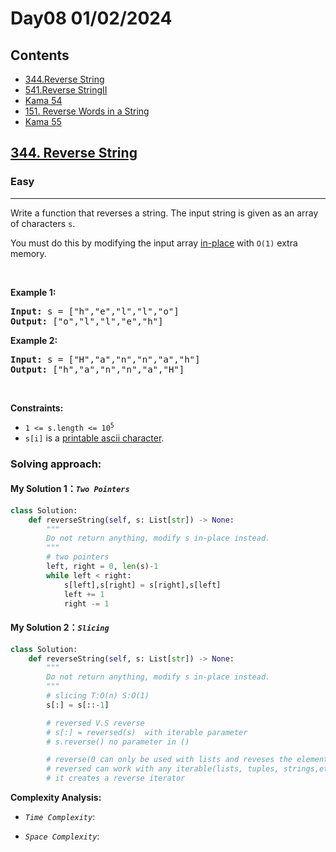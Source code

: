 # Day08 01/02/2024 
## Contents
* [344.Reverse String](#344)
* [541.Reverse StringII](#541)
* [Kama 54](#54)
* [151. Reverse Words in a String](#151)
* [Kama 55](#55)

<h2 id="344"><a href="https://leetcode.com/problems/reverse-string">344. Reverse String</a></h2><h3>Easy</h3><hr><p>Write a function that reverses a string. The input string is given as an array of characters <code>s</code>.</p>

<p>You must do this by modifying the input array <a href="https://en.wikipedia.org/wiki/In-place_algorithm" target="_blank">in-place</a> with <code>O(1)</code> extra memory.</p>

<p>&nbsp;</p>
<p><strong class="example">Example 1:</strong></p>
<pre><strong>Input:</strong> s = ["h","e","l","l","o"]
<strong>Output:</strong> ["o","l","l","e","h"]
</pre><p><strong class="example">Example 2:</strong></p>
<pre><strong>Input:</strong> s = ["H","a","n","n","a","h"]
<strong>Output:</strong> ["h","a","n","n","a","H"]
</pre>
<p>&nbsp;</p>
<p><strong>Constraints:</strong></p>

<ul>
	<li><code>1 &lt;= s.length &lt;= 10<sup>5</sup></code></li>
	<li><code>s[i]</code> is a <a href="https://en.wikipedia.org/wiki/ASCII#Printable_characters" target="_blank">printable ascii character</a>.</li>
</ul>


### Solving approach:


#### My Solution 1：_`Two Pointers`_
```python
class Solution:
    def reverseString(self, s: List[str]) -> None:
        """
        Do not return anything, modify s in-place instead.
        """
        # two pointers
        left, right = 0, len(s)-1
        while left < right:
            s[left],s[right] = s[right],s[left]
            left += 1
            right -= 1

```

#### My Solution 2：_`Slicing`_
```python
class Solution:
    def reverseString(self, s: List[str]) -> None:
        """
        Do not return anything, modify s in-place instead.
        """
        # slicing T:O(n) S:O(1)
        s[:] = s[::-1]

        # reversed V.S reverse
        # s[:] = reversed(s)  with iterable parameter
        # s.reverse() no parameter in ()

        # reverse(0 can only be used with lists and reveses the element of the list in place
        # reversed can work with any iterable(lists, tuples, strings,etc). It doesn't modify the original iterable instead
        # it creates a reverse iterator 

```

**Complexity Analysis:**

- *`Time Complexity`*:

- *`Space Complexity`*:
